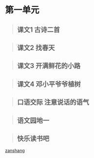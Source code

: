 # 第一单元

> ## 课文1 古诗二首

<Ebook grade="xxyw2b" :pages="1" :paged="3" ></Ebook>

> ## 课文2 找春天

<Ebook grade="xxyw2b" :pages="4" :paged="5" ></Ebook>

> ## 课文3 开满鲜花的小路

<Ebook grade="xxyw2b" :pages="6" :paged="8" ></Ebook>

> ## 课文4 邓小平爷爷植树

<Ebook grade="xxyw2b" :pages="9" :paged="10" ></Ebook>

> ## 口语交际 注意说话的语气

<Ebook grade="xxyw2b" :pages="11" :paged="11" ></Ebook>

> ## 语文园地一

<Ebook grade="xxyw2b" :pages="12" :paged="14" ></Ebook>

> ## 快乐读书吧

<Ebook grade="xxyw2b" :pages="15" :paged="15" ></Ebook>

[zanshang](../res/zanshang.md ':include')